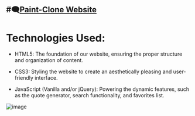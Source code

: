 #🗨️[Paint-Clone Website](https://porto.profidesigner.eu/paint-clone/index.html)
---
# Technologies Used:

* HTML5: The foundation of our website, ensuring the proper structure and organization of content.

* CSS3: Styling the website to create an aesthetically pleasing and user-friendly interface.

* JavaScript (Vanilla and/or jQuery): Powering the dynamic features, such as the quote generator, search functionality, and favorites list.

![image](https://github.com/h3xol/paint-clone/assets/53119336/734cd463-fa77-4833-ad4f-e54485f4f25f)

